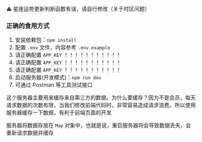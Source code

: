 ⚠ 星座运势更新判断函数有误，请自行修改（关于时区问题）

### 正确的食用方式

1. 安装依赖包：`npm install`
2. 配置 `.env` 文件，内容参考 `.env.example`
3. 请正确配置 `APP_KEY` ！！！！！！！！！！！
4. 请正确配置 `APP_KEY` ！！！！！！！！！！！
5. 请正确配置 `APP_KEY` ！！！！！！！！！！！
6. 启动服务器(开发模式)：`npm run dev`
7. 可通过 Postman 等工具测试接口

这个服务器主要用来缓存来自第三方的数据。为什么要缓存？因为不是会员，每天请求数据的次数有限，当我们修改前端代码时，非常容易造成请求浪费。所以使用服务器缓存一下数据，有利于前端页面的开发

服务器将数据存放在 `Map` 对象中，也就是说，重启服务器将会导致数据丢失，会重新请求数据并缓存
